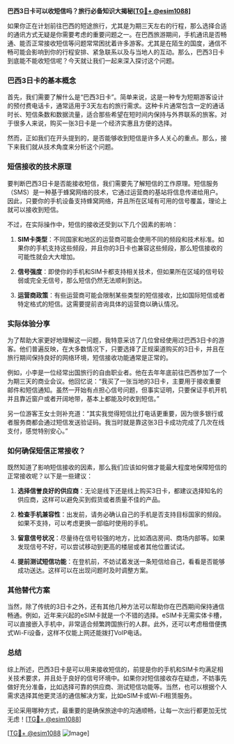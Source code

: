 **巴西3日卡可以收短信吗？旅行必备知识大揭秘[[TG💪+ @esim1088](https://t.me/s/esim1088)]**

如果你正在计划前往巴西的短途旅行，尤其是为期三天左右的行程，那么选择合适的通讯方式无疑是你需要考虑的重要问题之一。在巴西旅游期间，手机通讯是否畅通、能否正常接收短信等问题常常困扰着许多游客。尤其是在陌生的国度，通信不畅可能会影响到你的行程安排、紧急联系以及与当地人的互动。那么，巴西3日卡到底能不能收短信呢？今天就让我们一起来深入探讨这个问题。

### 巴西3日卡的基本概念

首先，我们需要了解什么是“巴西3日卡”。简单来说，这是一种专为短期游客设计的预付费电话卡，通常适用于3天左右的旅行需求。这种卡片通常包含一定的通话时长、短信条数和数据流量，适合那些希望在短时间内保持与外界联系的旅客。对于很多人来说，购买一张3日卡是一个经济实惠且方便的选择。

然而，正如我们在开头提到的，是否能够收到短信是许多人关心的重点。那么，接下来我们就从技术角度来分析这个问题。

### 短信接收的技术原理

要判断巴西3日卡是否能接收短信，我们需要先了解短信的工作原理。短信服务（SMS）是一种基于蜂窝网络的技术，它通过运营商的基站将信息传递给用户。因此，只要你的手机设备支持蜂窝网络，并且所在区域有可用的信号覆盖，理论上就可以接收到短信。

不过，在实际操作中，短信的接收还受到以下几个因素的影响：

1. **SIM卡类型**：不同国家和地区的运营商可能会使用不同的频段和技术标准。如果你的手机支持这些频段，并且你的3日卡也兼容这些频段，那么短信接收的可能性就会大大增加。
   
2. **信号强度**：即使你的手机和SIM卡都支持相关技术，但如果所在区域的信号较弱或完全无信号，那么短信仍然无法顺利到达。

3. **运营商政策**：有些运营商可能会限制某些类型的短信接收，比如国际短信或者特定格式的短信。这需要提前咨询具体的运营商以确认情况。

### 实际体验分享

为了帮助大家更好地理解这一问题，我特意采访了几位曾经使用过巴西3日卡的游客。他们普遍反映，在大多数情况下，只要选择了正规渠道购买的3日卡，并且在旅行期间保持良好的网络环境，短信接收功能通常是正常的。

例如，小李是一位经常出国旅行的自由职业者。他在去年年底前往巴西参加了一个为期三天的商业会议。他回忆说：“我买了一张当地的3日卡，主要用于接收重要邮件和短信通知。虽然一开始有点担心信号问题，但事实证明，只要保证手机开机并且靠近窗户或者开阔地带，基本上都能及时收到短信。”

另一位游客王女士则补充道：“其实我觉得短信比打电话更重要，因为很多银行或者服务商都会通过短信发送验证码。我当时就是靠这张3日卡成功完成了几次在线支付，感觉特别安心。”

### 如何确保短信正常接收？

既然知道了影响短信接收的因素，那么我们应该如何做才能最大程度地保障短信的正常接收呢？以下是一些建议：

1. **选择信誉良好的供应商**：无论是线下还是线上购买3日卡，都建议选择知名的供应商，这样可以避免买到假货或者质量不佳的产品。

2. **检查手机兼容性**：出发前，请务必确认自己的手机是否支持目标国家的频段。如果不支持，可以考虑更换一部临时使用的手机。

3. **留意信号状况**：尽量待在信号较强的地方，比如酒店房间、商场内部等。如果发现信号不好，可以尝试移动到更高的楼层或者其他位置试试。

4. **提前测试短信功能**：在登机前，不妨试着发送一条短信给自己，看看是否能够成功送达。这样可以在出现问题时及时调整方案。

### 其他替代方案

当然，除了传统的3日卡之外，还有其他几种方法可以帮助你在巴西期间保持通信畅通。例如，近年来兴起的eSIM卡就是一个不错的选择。eSIM卡无需实体卡槽，可以直接嵌入手机中，非常适合频繁跨国旅行的人群。此外，还可以考虑租借便携式Wi-Fi设备，这样不仅能上网还能拨打VoIP电话。

### 总结

综上所述，巴西3日卡是可以用来接收短信的，前提是你的手机和SIM卡均满足相关技术要求，并且处于良好的信号环境中。如果你对短信接收存在疑虑，不妨事先做好充分准备，比如选择可靠的供应商、测试短信功能等。当然，也可以根据个人需求选择其他更灵活的通信解决方案，比如eSIM卡或Wi-Fi租赁服务。

无论采用哪种方式，最重要的是确保旅途中的沟通顺畅，让每一次出行都更加无忧无虑！[[TG💪+ @esim1088](https://t.me/s/esim1088)]

[[TG💪+ @esim1088](https://t.me/s/esim1088) ![Image](https://i.postimg.cc/4NQfJmqS/Snipaste-2025-05-13-00-14-12.png)]